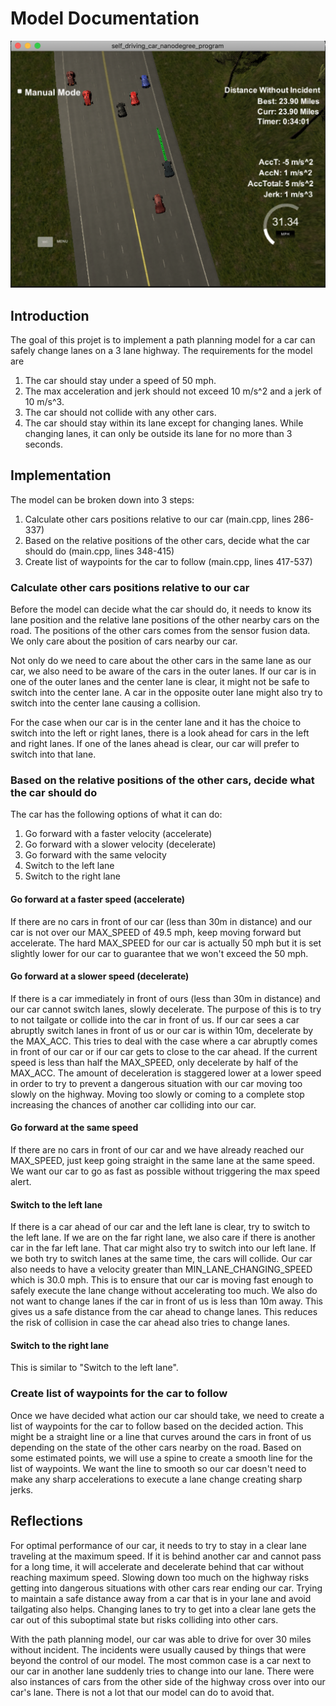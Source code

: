 # Model Documentation

![Sparkle Motion](sparkle_motion.png)

## Introduction

The goal of this projet is to implement a path planning model for a car can safely change lanes on a 3 lane highway.  The requirements for the model are

1. The car should stay under a speed of 50 mph.
2. The max acceleration and jerk should not exceed 10 m/s^2 and a jerk of 10 m/s^3.
3. The car should not collide with any other cars.
4. The car should stay within its lane except for changing lanes.  While changing lanes, it can only be outside its lane for no more than 3 seconds.

## Implementation

The model can be broken down into 3 steps:

1. Calculate other cars positions relative to our car (main.cpp, lines 286-337)
2. Based on the relative positions of the other cars, decide what the car should do (main.cpp, lines 348-415)
3. Create list of waypoints for the car to follow (main.cpp, lines 417-537)

### Calculate other cars positions relative to our car 

Before the model can decide what the car should do, it needs to know its lane position and the relative lane positions of the other nearby cars on the road.  The positions of the other cars comes from the sensor fusion data.  We only care about the position of cars nearby our car.  

Not only do we need to care about the other cars in the same lane as our car, we also need to be aware of the cars in the outer lanes.  If our car is in one of the outer lanes and the center lane is clear, it might not be safe to switch into the center lane.  A car in the opposite outer lane might also try to switch into the center lane causing a collision.  

For the case when our car is in the center lane and it has the choice to switch into the left or right lanes, there is a look ahead for cars in the left and right lanes.  If one of the lanes ahead is clear, our car will prefer to switch into that lane.

### Based on the relative positions of the other cars, decide what the car should do 

The car has the following options of what it can do:

1. Go forward with a faster velocity (accelerate)
2. Go forward with a slower velocity (decelerate)
3. Go forward with the same velocity
4. Switch to the left lane
5. Switch to the right lane

#### Go forward at a faster speed (accelerate)

If there are no cars in front of our car (less than 30m in distance) and our car is not over our MAX_SPEED of 49.5 mph, keep moving forward but accelerate. The hard MAX_SPEED for our car is actually 50 mph but it is set slightly lower for our car to guarantee that we won't exceed the 50 mph.

#### Go forward at a slower speed (decelerate)

If there is a car immediately in front of ours (less than 30m in distance) and our car cannot switch lanes, slowly decelerate. The purpose of this is to try to not tailgate or collide into the car in front of us.  If our car sees a car abruptly switch lanes in front of us or our car is within 10m, decelerate by the MAX_ACC.  This tries to deal with the case where a car abruptly comes in front of our car or if our car gets to close to the car ahead.  If the current speed is less than half the MAX_SPEED, only decelerate by half of the MAX_ACC.  The amount of deceleration is staggered lower at a lower speed in order to try to prevent a dangerous situation with our car moving too slowly on the highway.  Moving too slowly or coming to a complete stop increasing the chances of another car colliding into our car.

#### Go forward at the same speed

If there are no cars in front of our car and we have already reached our MAX_SPEED, just keep going straight in the same lane at the same speed.  We want our car to go as fast as possible without triggering the max speed alert.

#### Switch to the left lane

If there is a car ahead of our car and the left lane is clear, try to switch to the left lane.  If we are on the far right lane, we also care if there is another car in the far left lane.  That car might also try to switch into our left lane.  If we both try to switch lanes at the same time, the cars will collide.  Our car also needs to have a velocity greater than MIN_LANE_CHANGING_SPEED which is 30.0 mph.  This is to ensure that our car is moving fast enough to safely execute the lane change without accelerating too much.  We also do not want to change lanes if the car in front of us is less than 10m away.  This gives us a safe distance from the car ahead to change lanes.  This reduces the risk of collision in case the car ahead also tries to change lanes.

#### Switch to the right lane

This is similar to "Switch to the left lane".

### Create list of waypoints for the car to follow 

Once we have decided what action our car should take, we need to create a list of waypoints for the car to follow based on the decided action.  This might be a straight line or a line that curves around the cars in front of us depending on the state of the other cars nearby on the road.  Based on some estimated points, we will use a spine to create a smooth line for the list of waypoints.  We want the line to smooth so our car doesn't need to make any sharp accelerations to execute a lane change creating sharp jerks.

## Reflections

For optimal performance of our car, it needs to try to stay in a clear lane traveling at the maximum speed.  If it is behind another car and cannot pass for a long time, it will accelerate and decelerate behind that car without reaching maximum speed.  Slowing down too much on the highway risks getting into dangerous situations with other cars rear ending our car.  Trying to maintain a safe distance away from a car that is in your lane and avoid tailgating also helps.  Changing lanes to try to get into a clear lane gets the car out of this suboptimal state but risks colliding into other cars.  

With the path planning model, our car was able to drive for over 30 miles without incident.  The incidents were usually caused by things that were beyond the control of our model.  The most common case is a car next to our car in another lane suddenly tries to change into our lane. There were also instances of cars from the other side of the highway cross over into our car's lane.  There is not a lot that our model can do to avoid that.  

